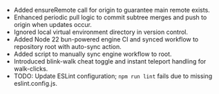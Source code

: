 - Added ensureRemote call for origin to guarantee main remote exists.
- Enhanced periodic pull logic to commit subtree merges and push to origin when updates occur.
- Ignored local virtual environment directory in version control.
- Added Node 22 bun-powered engine CI and synced workflow to repository root with auto-sync action.
- Added script to manually sync engine workflow to root.
- Introduced blink-walk cheat toggle and instant teleport handling for walk-clicks.
- TODO: Update ESLint configuration; `npm run lint` fails due to missing eslint.config.js.
